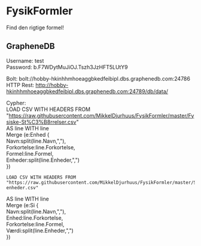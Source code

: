 # FysikFormler
Find den rigtige formel!

## GrapheneDB
Username: test  
Password: b.F7WDytMuJiOJ.Tszh3JzHFT5LUtY9  

Bolt: bolt://hobby-hkinhhmhoeaggbkedfeibipl.dbs.graphenedb.com:24786  
HTTP Rest: http://hobby-hkinhhmhoeaggbkedfeibipl.dbs.graphenedb.com:24789/db/data/  

Cypher:  
LOAD CSV WITH HEADERS FROM "https://raw.githubusercontent.com/MikkelDjurhuus/FysikFormler/master/Fysiske-St%C3%B8rrelser.csv"  
AS line WITH line  
Merge (e:Enhed {  
    Navn:split(line.Navn,","),  
    Forkortelse:line.Forkortelse,  
    Formel:line.Formel,  
    Enheder:split(line.Enheder,",")  
    })

    LOAD CSV WITH HEADERS FROM "https://raw.githubusercontent.com/MikkelDjurhuus/FysikFormler/master/Si-enheder.csv"  
AS line WITH line  
Merge (e:Si {  
    Navn:split(line.Navn,","),  
    Enhed:line.Forkortelse,  
    Forkortelse:line.Formel,  
    Værdi:split(line.Enheder,",")  
    })
